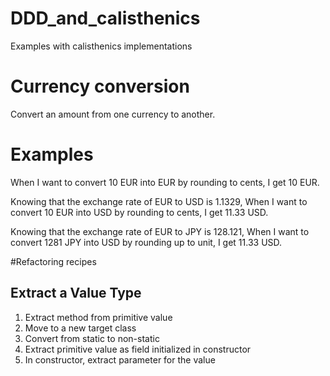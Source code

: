 # DDD_and_calisthenics
Examples with calisthenics implementations

# Currency conversion
Convert an amount from one currency to another.

# Examples 
When I want to convert 10 EUR into EUR by rounding to cents,
I get 10 EUR.

Knowing that the exchange rate of EUR to USD is 1.1329,
When I want to convert 10 EUR into USD by rounding to cents,
I get 11.33 USD.

Knowing that the exchange rate of EUR to JPY is 128.121,
When I want to convert 1281 JPY into USD by rounding up to unit,
I get 11.33 USD.

#Refactoring recipes

## Extract a Value Type

1. Extract method from primitive value
2. Move to a new target class
3. Convert from static to non-static
4. Extract primitive value as field initialized in constructor
5. In constructor, extract parameter for the value
